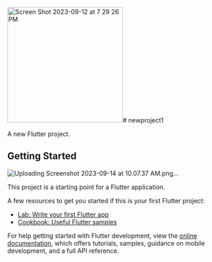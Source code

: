 <img width="261" alt="Screen Shot 2023-09-12 at 7 29 26 PM" src=""># newproject1

A new Flutter project.

## Getting Started
![Uploading Screenshot 2023-09-14 at 10.07.37 AM.png…]()

This project is a starting point for a Flutter application.

A few resources to get you started if this is your first Flutter project:

- [Lab: Write your first Flutter app](https://docs.flutter.dev/get-started/codelab)
- [Cookbook: Useful Flutter samples](https://docs.flutter.dev/cookbook)

For help getting started with Flutter development, view the
[online documentation](https://docs.flutter.dev/), which offers tutorials,
samples, guidance on mobile development, and a full API reference.
